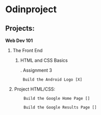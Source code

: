 # Odinproject

## Projects:

**Web Dev 101**

1. The Front End

    1. HTML and CSS Basics
    
        . Assignment 3
        
            Build the Android Logo [X]  
            
    2. Project HTML/CSS:
    
            Build the Google Home Page []
            
            Build the Google Results Page []
